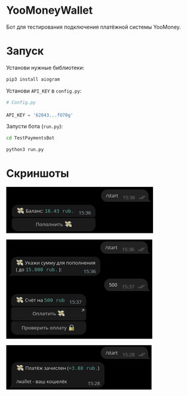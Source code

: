 # YooMoneyWallet

Бот для тестирования подключения 
платёжной системы YooMoney.

# Запуск

Установи нужные библиотеки:
```bash
pip3 install aiogram
```

Установи `API_KEY` в `config.py`:
```python
# Config.py

API_KEY = '62843...fO70g'
```

Запусти бота (`run.py`):
```bash
cd TestPaymentsBot
```
```bash
python3 run.py
```

# Скриншоты

![img.png](source/screenshots/img.png)

![img_1.png](source/screenshots/img_1.png)

![img_2.png](source/screenshots/img_2.png)
